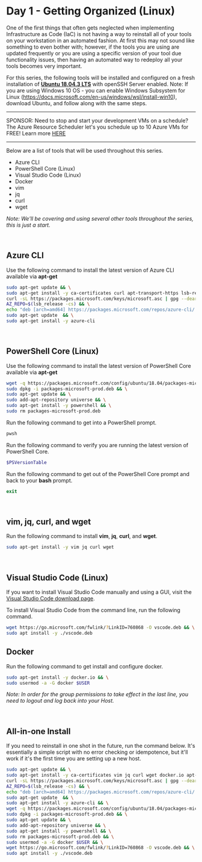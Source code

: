 # Day 1 - Getting Organized (Linux)

One of the first things that often gets neglected when implementing Infrastructure as Code (IaC) is not having a way to reinstall all of your tools on your workstation in an automated fashion. At first this may not sound like something to even bother with; however, if the tools you are using are updated frequently or you are using a specific version of your tool due functionality issues, then having an automated way to redeploy all your tools becomes very important.

For this series, the following tools will be installed and configured on a fresh installation of **[Ubuntu 18.04.3 LTS](https://ubuntu.com/download/server/thank-you?country=AT&version=18.04.3&architecture=amd64)** with openSSH Server enabled. Note: If you are using Windows 10 OS - you can enable Windows Subsystem for Linux (https://docs.microsoft.com/en-us/windows/wsl/install-win10), download Ubuntu, and follow along with the same steps.

***
SPONSOR: Need to stop and start your development VMs on a schedule? The Azure Resource Scheduler let's you schedule up to 10 Azure VMs for FREE! Learn more [HERE](https://lumagate.us/azure)
***

Below are a list of tools that will be used throughout this series.

* Azure CLI
* PowerShell Core (Linux)
* Visual Studio Code (Linux)
* Docker
* vim
* jq
* curl
* wget

*Note: We'll be covering and using several other tools throughout the series, this is just a start.*

<br />

## Azure CLI

Use the following command to install the latest version of Azure CLI available via **apt-get**

```bash
sudo apt-get update && \
sudo apt-get install -y ca-certificates curl apt-transport-https lsb-release gnupg && \
curl -sL https://packages.microsoft.com/keys/microsoft.asc | gpg --dearmor | sudo tee /etc/apt/trusted.gpg.d/microsoft.asc.gpg > /dev/null  && \
AZ_REPO=$(lsb_release -cs) && \
echo "deb [arch=amd64] https://packages.microsoft.com/repos/azure-cli/ $AZ_REPO main" | sudo tee /etc/apt/sources.list.d/azure-cli.list  && \
sudo apt-get update  && \
sudo apt-get install -y azure-cli
```

<br />

## PowerShell Core (Linux)

Use the following command to install the latest version of PowerShell Core available via **apt-get**

```bash
wget -q https://packages.microsoft.com/config/ubuntu/18.04/packages-microsoft-prod.deb && \
sudo dpkg -i packages-microsoft-prod.deb && \
sudo apt-get update && \
sudo add-apt-repository universe && \
sudo apt-get install -y powershell && \
sudo rm packages-microsoft-prod.deb

```

Run the following command to get into a PowerShell prompt.

```bash
pwsh
```

Run the following command to verify you are running the latest version of PowerShell Core.

```powershell
$PSVersionTable
```

Run the following command to get out of the PowerShell Core prompt and back to your **bash** prompt.

```powershell
exit
```

<br />

## vim, jq, curl, and wget

Run the following command to install **vim**, **jq**, **curl**, and **wget**.

```bash
sudo apt-get install -y vim jq curl wget
```

<br />

## Visual Studio Code (Linux)

If you want to install Visual Studio Code manually and using a GUI, visit the [Visual Studio Code download page](https://code.visualstudio.com/Download).

To install Visual Studio Code from the command line, run the following command.

```bash
wget https://go.microsoft.com/fwlink/?LinkID=760868 -O vscode.deb && \
sudo apt install -y ./vscode.deb
```

## Docker

Run the following command to get install and configure docker.

```bash
sudo apt-get install -y docker.io && \
sudo usermod -a -G docker $USER
```

*Note: In order for the group permissions to take effect in the last line, you need to logout and log back into your Host.*

<br />

## All-in-one Install

If you need to reinstall in one shot in the future, run the command below. It's essentially a simple script with no error checking or idempotence, but it'll work if it's the first time you are setting up a new host.

```bash
sudo apt-get update && \
sudo apt-get install -y ca-certificates vim jq curl wget docker.io apt-transport-https lsb-release gnupg && \
curl -sL https://packages.microsoft.com/keys/microsoft.asc | gpg --dearmor | sudo tee /etc/apt/trusted.gpg.d/microsoft.asc.gpg > /dev/null  && \
AZ_REPO=$(lsb_release -cs) && \
echo "deb [arch=amd64] https://packages.microsoft.com/repos/azure-cli/ $AZ_REPO main" | sudo tee /etc/apt/sources.list.d/azure-cli.list  && \
sudo apt-get update  && \
sudo apt-get install -y azure-cli && \
wget -q https://packages.microsoft.com/config/ubuntu/18.04/packages-microsoft-prod.deb && \
sudo dpkg -i packages-microsoft-prod.deb && \
sudo apt-get update && \
sudo add-apt-repository universe && \
sudo apt-get install -y powershell && \
sudo rm packages-microsoft-prod.deb && \
sudo usermod -a -G docker $USER && \
wget https://go.microsoft.com/fwlink/?LinkID=760868 -O vscode.deb && \
sudo apt install -y ./vscode.deb
```
